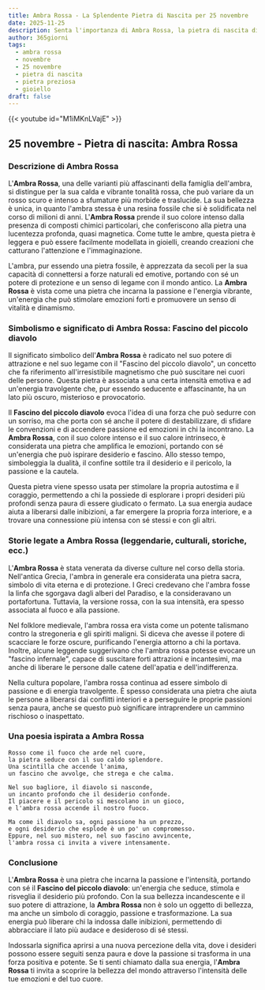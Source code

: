 ```yaml
---
title: Ambra Rossa - La Splendente Pietra di Nascita per 25 novembre
date: 2025-11-25
description: Senta l'importanza di Ambra Rossa, la pietra di nascita di 25 novembre che simboleggia Fascino del piccolo diavolo. Lasci che la sua bellezza e il suo significato illuminino la sua giornata.
author: 365giorni
tags:
  - ambra rossa
  - novembre
  - 25 novembre
  - pietra di nascita
  - pietra preziosa
  - gioiello
draft: false
---
```


{{< youtube id="M1iMKnLVajE" >}}

## 25 novembre - Pietra di nascita: Ambra Rossa

### Descrizione di Ambra Rossa

L'**Ambra Rossa**, una delle varianti più affascinanti della famiglia dell'ambra, si distingue per la sua calda e vibrante tonalità rossa, che può variare da un rosso scuro e intenso a sfumature più morbide e traslucide. La sua bellezza è unica, in quanto l'ambra stessa è una resina fossile che si è solidificata nel corso di milioni di anni. L'**Ambra Rossa** prende il suo colore intenso dalla presenza di composti chimici particolari, che conferiscono alla pietra una lucentezza profonda, quasi magnetica. Come tutte le ambre, questa pietra è leggera e può essere facilmente modellata in gioielli, creando creazioni che catturano l'attenzione e l'immaginazione.

L'ambra, pur essendo una pietra fossile, è apprezzata da secoli per la sua capacità di connettersi a forze naturali ed emotive, portando con sé un potere di protezione e un senso di legame con il mondo antico. La **Ambra Rossa** è vista come una pietra che incarna la passione e l'energia vibrante, un'energia che può stimolare emozioni forti e promuovere un senso di vitalità e dinamismo.

### Simbolismo e significato di Ambra Rossa: Fascino del piccolo diavolo

Il significato simbolico dell'**Ambra Rossa** è radicato nel suo potere di attrazione e nel suo legame con il "Fascino del piccolo diavolo", un concetto che fa riferimento all'irresistibile magnetismo che può suscitare nei cuori delle persone. Questa pietra è associata a una certa intensità emotiva e ad un'energia travolgente che, pur essendo seducente e affascinante, ha un lato più oscuro, misterioso e provocatorio.

Il **Fascino del piccolo diavolo** evoca l'idea di una forza che può sedurre con un sorriso, ma che porta con sé anche il potere di destabilizzare, di sfidare le convenzioni e di accendere passione ed emozioni in chi la incontrano. La **Ambra Rossa**, con il suo colore intenso e il suo calore intrinseco, è considerata una pietra che amplifica le emozioni, portando con sé un'energia che può ispirare desiderio e fascino. Allo stesso tempo, simboleggia la dualità, il confine sottile tra il desiderio e il pericolo, la passione e la cautela.

Questa pietra viene spesso usata per stimolare la propria autostima e il coraggio, permettendo a chi la possiede di esplorare i propri desideri più profondi senza paura di essere giudicato o fermato. La sua energia audace aiuta a liberarsi dalle inibizioni, a far emergere la propria forza interiore, e a trovare una connessione più intensa con sé stessi e con gli altri.

### Storie legate a Ambra Rossa (leggendarie, culturali, storiche, ecc.)

L'**Ambra Rossa** è stata venerata da diverse culture nel corso della storia. Nell'antica Grecia, l'ambra in generale era considerata una pietra sacra, simbolo di vita eterna e di protezione. I Greci credevano che l'ambra fosse la linfa che sgorgava dagli alberi del Paradiso, e la consideravano un portafortuna. Tuttavia, la versione rossa, con la sua intensità, era spesso associata al fuoco e alla passione.

Nel folklore medievale, l'ambra rossa era vista come un potente talismano contro la stregoneria e gli spiriti maligni. Si diceva che avesse il potere di scacciare le forze oscure, purificando l'energia attorno a chi la portava. Inoltre, alcune leggende suggerivano che l'ambra rossa potesse evocare un "fascino infernale", capace di suscitare forti attrazioni e incantesimi, ma anche di liberare le persone dalle catene dell'apatia e dell'indifferenza.

Nella cultura popolare, l'ambra rossa continua ad essere simbolo di passione e di energia travolgente. È spesso considerata una pietra che aiuta le persone a liberarsi dai conflitti interiori e a perseguire le proprie passioni senza paura, anche se questo può significare intraprendere un cammino rischioso o inaspettato.

### Una poesia ispirata a Ambra Rossa

```
Rosso come il fuoco che arde nel cuore,
la pietra seduce con il suo caldo splendore.
Una scintilla che accende l'anima,
un fascino che avvolge, che strega e che calma.

Nel suo bagliore, il diavolo si nasconde,
un incanto profondo che il desiderio confonde.
Il piacere e il pericolo si mescolano in un gioco,
e l'ambra rossa accende il nostro fuoco.

Ma come il diavolo sa, ogni passione ha un prezzo,
e ogni desiderio che esplode è un po' un compromesso.
Eppure, nel suo mistero, nel suo fascino avvincente,
l'ambra rossa ci invita a vivere intensamente.
```

### Conclusione

L'**Ambra Rossa** è una pietra che incarna la passione e l'intensità, portando con sé il **Fascino del piccolo diavolo**: un'energia che seduce, stimola e risveglia il desiderio più profondo. Con la sua bellezza incandescente e il suo potere di attrazione, la **Ambra Rossa** non è solo un oggetto di bellezza, ma anche un simbolo di coraggio, passione e trasformazione. La sua energia può liberare chi la indossa dalle inibizioni, permettendo di abbracciare il lato più audace e desideroso di sé stessi.

Indossarla significa aprirsi a una nuova percezione della vita, dove i desideri possono essere seguiti senza paura e dove la passione si trasforma in una forza positiva e potente. Se ti senti chiamato dalla sua energia, l'**Ambra Rossa** ti invita a scoprire la bellezza del mondo attraverso l'intensità delle tue emozioni e del tuo cuore.